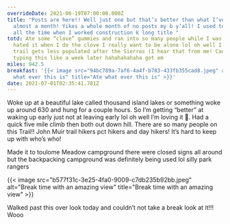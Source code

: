 ```yaml
---
overrideDate: 2021-06-19T07:00:00.000Z
title: "Posts are here!! Well just one but that’s better than what I’ve done for
  almost a month! Yikes a whole month of no posts my b y’all! I used to say that
  all the time when I worked construction k long title "
totd: Ate some “clove” gummies and ran into so many people while I was hiking. I
  hated it when I do the clove I really want to be alone lol oh well I hear the
  trail gets less populated after the Sierras (I hear that from me! Cause I’m
  typing this like a week later hahahahahaha got em
miles: 942.5
breakfast: '{{< image src="94bc789a-7af6-4a4f-b783-433fb355cad8.jpeg" alt="Ate
  what ever this is" title="Ate what ever this is" >}}'
date: 2021-07-01T02:35:41.781Z
---
```

Woke up at a beautiful lake called thousand island lakes or something woke up around 630 and hung for a couple hours. So I’m getting “better” at waking up early just not at leaving early lol oh well I’m loving it 🥰. Had a quick five mile climb then both out down hill. There are so many people on this Trail!! John Muir trail hikers  pct hikers and day hikers! It’s hard to keep up with who’s who! 



Made it to toulome Meadow campground there were closed signs all around but the backpacking campground was definitely being used lol silly park rangers 

{{< image src="b577f31c-3e25-4fa0-9009-c7db235b92bb.jpeg" alt="Break time with an amazing view" title="Break time with an amazing view" >}}

Walked past this over look today and couldn’t not take a break look at it!!! Wooo